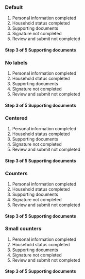 <h3 class="site-preview-heading">Default</h3>
<div class="usa-step-indicator" aria-label="progress">
  <ol class="usa-step-indicator__segments">
    <li class="usa-step-indicator__segment usa-step-indicator__segment--complete">
      <span class="usa-step-indicator__segment-label">Personal information <span class="usa-sr-only">completed</span></span>
    </li>
    <li class="usa-step-indicator__segment usa-step-indicator__segment--complete">
      <span class="usa-step-indicator__segment-label">Household status <span class="usa-sr-only">completed</span></span>
    </li>
    <li class="usa-step-indicator__segment usa-step-indicator__segment--current" aria-current="true">
      <span class="usa-step-indicator__segment-label">Supporting documents </span>
    </li>
    <li class="usa-step-indicator__segment">
      <span class="usa-step-indicator__segment-label">Signature <span class="usa-sr-only">not completed</span></span>
    </li>
    <li class="usa-step-indicator__segment">
      <span class="usa-step-indicator__segment-label">Review and submit <span class="usa-sr-only">not completed</span></span>
    </li>
  </ol>
  <div class="usa-step-indicator__header">
    <h4 class="usa-step-indicator__heading">
      <span class="usa-step-indicator__heading-counter">
        <span class="usa-sr-only">Step</span>
        <span class="usa-step-indicator__current-step">3</span>
        <span class="usa-step-indicator__total-steps">of 5</span>
      </span>
      <span class="usa-step-indicator__heading-text">Supporting documents</span>
    </h4>
  </div>
</div>

<h3 class="site-preview-heading">No labels</h3>
<div class="usa-step-indicator usa-step-indicator--no-labels" aria-label="progress">
  <ol class="usa-step-indicator__segments">
    <li class="usa-step-indicator__segment usa-step-indicator__segment--complete">
      <span class="usa-step-indicator__segment-label">Personal information <span class="usa-sr-only">completed</span></span>
    </li>
    <li class="usa-step-indicator__segment usa-step-indicator__segment--complete">
      <span class="usa-step-indicator__segment-label">Household status <span class="usa-sr-only">completed</span></span>
    </li>
    <li class="usa-step-indicator__segment usa-step-indicator__segment--current">
      <span class="usa-step-indicator__segment-label">Supporting documents </span>
    </li>
    <li class="usa-step-indicator__segment">
      <span class="usa-step-indicator__segment-label">Signature <span class="usa-sr-only">not completed</span></span>
    </li>
    <li class="usa-step-indicator__segment">
      <span class="usa-step-indicator__segment-label">Review and submit <span class="usa-sr-only">not completed</span></span>
    </li>
  </ol>
  <div class="usa-step-indicator__header">
    <h4 class="usa-step-indicator__heading">
      <span class="usa-step-indicator__heading-counter">
        <span class="usa-sr-only">Step</span>
        <span class="usa-step-indicator__current-step">3</span>
        <span class="usa-step-indicator__total-steps">of 5</span>
      </span>
      <span class="usa-step-indicator__heading-text">Supporting documents</span>
    </h4>
  </div>
</div>

<h3 class="site-preview-heading">Centered</h3>
<div class="usa-step-indicator usa-step-indicator--center" aria-label="progress">
  <ol class="usa-step-indicator__segments">
    <li class="usa-step-indicator__segment usa-step-indicator__segment--complete">
      <span class="usa-step-indicator__segment-label">Personal information <span class="usa-sr-only">completed</span></span>
    </li>
    <li class="usa-step-indicator__segment usa-step-indicator__segment--complete">
      <span class="usa-step-indicator__segment-label">Household status <span class="usa-sr-only">completed</span></span>
    </li>
    <li class="usa-step-indicator__segment usa-step-indicator__segment--current" aria-current="true">
      <span class="usa-step-indicator__segment-label">Supporting documents </span>
    </li>
    <li class="usa-step-indicator__segment">
      <span class="usa-step-indicator__segment-label">Signature <span class="usa-sr-only">not completed</span></span>
    </li>
    <li class="usa-step-indicator__segment">
      <span class="usa-step-indicator__segment-label">Review and submit <span class="usa-sr-only">not completed</span></span>
    </li>
  </ol>
  <div class="usa-step-indicator__header">
    <h4 class="usa-step-indicator__heading">
      <span class="usa-step-indicator__heading-counter">
        <span class="usa-sr-only">Step</span>
        <span class="usa-step-indicator__current-step">3</span>
        <span class="usa-step-indicator__total-steps">of 5</span>
      </span>
      <span class="usa-step-indicator__heading-text">Supporting documents</span>
    </h4>
  </div>
</div>

<h3 class="site-preview-heading">Counters</h3>
<div class="usa-step-indicator usa-step-indicator--counters" aria-label="progress">
  <ol class="usa-step-indicator__segments">
    <li class="usa-step-indicator__segment usa-step-indicator__segment--complete">
      <span class="usa-step-indicator__segment-label">Personal information <span class="usa-sr-only">completed</span></span>
    </li>
    <li class="usa-step-indicator__segment usa-step-indicator__segment--complete">
      <span class="usa-step-indicator__segment-label">Household status <span class="usa-sr-only">completed</span></span>
    </li>
    <li class="usa-step-indicator__segment usa-step-indicator__segment--current" aria-current="true">
      <span class="usa-step-indicator__segment-label">Supporting documents </span>
    </li>
    <li class="usa-step-indicator__segment">
      <span class="usa-step-indicator__segment-label">Signature <span class="usa-sr-only">not completed</span></span>
    </li>
    <li class="usa-step-indicator__segment">
      <span class="usa-step-indicator__segment-label">Review and submit <span class="usa-sr-only">not completed</span></span>
    </li>
  </ol>
  <div class="usa-step-indicator__header">
    <h4 class="usa-step-indicator__heading">
      <span class="usa-step-indicator__heading-counter">
        <span class="usa-sr-only">Step</span>
        <span class="usa-step-indicator__current-step">3</span>
        <span class="usa-step-indicator__total-steps">of 5</span>
      </span>
      <span class="usa-step-indicator__heading-text">Supporting documents</span>
    </h4>
  </div>
</div>

<h3 class="site-preview-heading">Small counters</h3>
<div class="usa-step-indicator usa-step-indicator--counters-sm" aria-label="progress">
  <ol class="usa-step-indicator__segments">
    <li class="usa-step-indicator__segment usa-step-indicator__segment--complete">
      <span class="usa-step-indicator__segment-label">Personal information <span class="usa-sr-only">completed</span></span>
    </li>
    <li class="usa-step-indicator__segment usa-step-indicator__segment--complete">
      <span class="usa-step-indicator__segment-label">Household status <span class="usa-sr-only">completed</span></span>
    </li>
    <li class="usa-step-indicator__segment usa-step-indicator__segment--current" aria-current="true">
      <span class="usa-step-indicator__segment-label">Supporting documents </span>
    </li>
    <li class="usa-step-indicator__segment">
      <span class="usa-step-indicator__segment-label">Signature <span class="usa-sr-only">not completed</span></span>
    </li>
    <li class="usa-step-indicator__segment">
      <span class="usa-step-indicator__segment-label">Review and submit <span class="usa-sr-only">not completed</span></span>
    </li>
  </ol>
  <div class="usa-step-indicator__header">
    <h4 class="usa-step-indicator__heading">
      <span class="usa-step-indicator__heading-counter">
        <span class="usa-sr-only">Step</span>
        <span class="usa-step-indicator__current-step">3</span>
        <span class="usa-step-indicator__total-steps">of 5</span>
      </span>
      <span class="usa-step-indicator__heading-text">Supporting documents</span>
    </h4>
  </div>
</div>